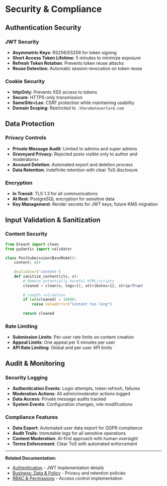 # Security & Compliance

## Authentication Security

### JWT Security
- **Asymmetric Keys**: RS256/ES256 for token signing
- **Short Access Token Lifetime**: 5 minutes to minimize exposure
- **Refresh Token Rotation**: Prevents token reuse attacks
- **Reuse Detection**: Automatic session revocation on token reuse

### Cookie Security
- **httpOnly**: Prevents XSS access to tokens
- **Secure**: HTTPS-only transmission
- **SameSite=Lax**: CSRF protection while maintaining usability
- **Domain Scoping**: Restricted to `.therobotoverlord.com`

## Data Protection

### Privacy Controls
- **Private Message Audit**: Limited to admins and super admins
- **Graveyard Privacy**: Rejected posts visible only to author and moderators+
- **Account Deletion**: Automated export and deletion process
- **Data Retention**: Indefinite retention with clear ToS disclosure

### Encryption
- **In Transit**: TLS 1.3 for all communications
- **At Rest**: PostgreSQL encryption for sensitive data
- **Key Management**: Render secrets for JWT keys, future KMS migration

## Input Validation & Sanitization

### Content Security
```python
from bleach import clean
from pydantic import validator

class PostSubmission(BaseModel):
    content: str
    
    @validator('content')
    def sanitize_content(cls, v):
        # Remove potentially harmful HTML/scripts
        cleaned = clean(v, tags=[], attributes={}, strip=True)
        
        # Length validation
        if len(cleaned) > 10000:
            raise ValueError("Content too long")
        
        return cleaned
```

### Rate Limiting
- **Submission Limits**: Per-user rate limits on content creation
- **Appeal Limits**: One appeal per 5 minutes per user
- **API Rate Limiting**: Global and per-user API limits

## Audit & Monitoring

### Security Logging
- **Authentication Events**: Login attempts, token refresh, failures
- **Moderation Actions**: All admin/moderator actions logged
- **Data Access**: Private message audits tracked
- **System Events**: Configuration changes, role modifications

### Compliance Features
- **Data Export**: Automated user data export for GDPR compliance
- **Audit Trails**: Immutable logs for all sensitive operations
- **Content Moderation**: AI-first approach with human oversight
- **Terms Enforcement**: Clear ToS with automated enforcement

---

**Related Documentation:**
- [Authentication](./03-authentication.md) - JWT implementation details
- [Business: Data & Policy](../business-requirements/18-data-policy.md) - Privacy and retention policies
- [RBAC & Permissions](./08-rbac-permissions.md) - Access control implementation
